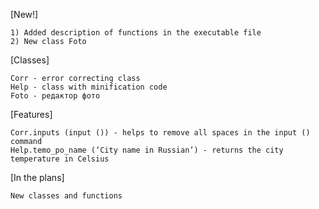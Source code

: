 [New!]
    
    1) Added description of functions in the executable file
    2) New class Foto
    
[Classes]

    Corr - error correcting class
    Help - class with minification code
    Foto - редактор фото

[Features]

    Corr.inputs (input ()) - helps to remove all spaces in the input () command
    Help.temo_po_name (‘City name in Russian’) - returns the city temperature in Celsius


[In the plans]

    New classes and functions
